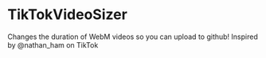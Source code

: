 # TikTokVideoSizer
Changes the duration of WebM videos so you can upload to github! Inspired by @nathan_ham on TikTok

